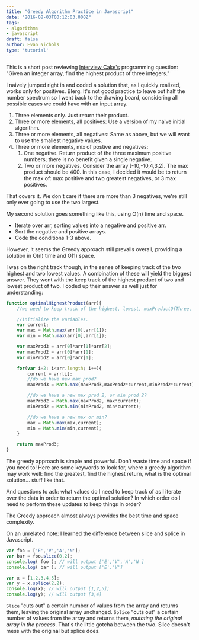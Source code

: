 ```yaml
---
title: "Greedy Algorithm Practice in Javascript"
date: "2016-08-03T00:12:03.000Z"
tags:
- algorithms
- javascript
draft: false
author: Evan Nichols
type: 'tutorial'
---
```


This is a short post reviewing [Interview Cake's](https://www.interviewcake.com) programming question: "Given an integer array, find the highest product of three integers."

I naively jumped right in and coded a solution that, as I quickly realized, works only for positives. Blerg. It's not good practice to leave out half the number spectrum so I went back to the drawing board, considering all possible cases we could have with an input array.

1. Three elements only. Just return their product.
2. Three or more elements, all positives: Use a version of my naive initial algorithm.
3. Three or more elements, all negatives: Same as above, but we will want to use the smallest negative values.
4. Three or more elements, mix of postive and negatives:
    1. One negative. Return product of the three maximum positive numbers; there is no benefit given a single negative.
    2. Two or more negatives. Consider the array [-10,-10,4,3,2]. The max product should be 400. In this case, I decided it would be to return the max of: max positive and two greatest negatives, or 3 max positives.

That covers it. We don't care if there are more than 3 negatives, we're still only ever going to use the two largest.

My second solution goes something like this, using O(n) time and space.

- Iterate over arr, sorting values into a negative and positive arr.
- Sort the negative and positive arrays.
- Code the conditions 1-3 above.

However, it seems the Greedy approach still prevails overall, providing a solution in O(n) time and O(1) space.

I was on the right track though, in the sense of keeping track of the two highest and two lowest values. A combination of these will yield the biggest answer. They went with the keep track of the highest product of two and lowest product of two. I coded up their answer as well just for understanding:

```javascript
function optimalHighestProduct(arr){
    //we need to keep track of the highest, lowest, maxProductOfThree, maxProd2, minProd2.

    //initialize the variables.
    var current;
    var max = Math.max(arr[0],arr[1]);
    var min = Math.max(arr[0],arr[1]);

    var maxProd3 = arr[0]*arr[1]*arr[2];
    var maxProd2 = arr[0]*arr[1];
    var minProd2 = arr[0]*arr[1];

    for(var i=2; i<arr.length; i++){
        current = arr[i];
        //do we have new max prod?
        maxProd3 = Math.max(maxProd3,maxProd2*current,minProd2*current);

        //do we have a new max prod 2, or min prod 2?
        maxProd2 = Math.max(maxProd2, max*current);
        minProd2 = Math.min(minProd2, min*current);

        //do we have a new max or min?
        max = Math.max(max,current);
        min = Math.min(min,current);
    }

    return maxProd3;
}
```

The greedy approach is simple and powerful. Don't waste time and space if you need to! Here are some keywords to look for, where a greedy algorithm may work well: find the greatest, find the highest return, what is the optimal solution... stuff like that.

And questions to ask: what values do I need to keep track of as I iterate over the data in order to return the optimal solution? In which order do I need to perform these updates to keep things in order?

The Greedy approach almost always provides the best time and space complexity.

On an unrelated note: I learned the difference between slice and splice in Javascript.

```javascript
var foo = ['E','V','A','N'];
var bar = foo.slice(0,2);
console.log( foo ); // will output ['E','V','A','N']
console.log( bar ); // will output ['E','V']

var x = [1,2,3,4,5];
var y = x.splice(2,2);
console.log(x); // will output [1,2,5];
console.log(y); // will output [3,4]
```

```Slice``` "cuts out" a certain number of values from the array and returns them, leaving the original array unchanged. ```Splice``` "cuts out" a certain number of values from the array and returns them, *mutating the original array in the process*. That's the little gotcha between the two. Slice doesn't mess with the original but splice does.
